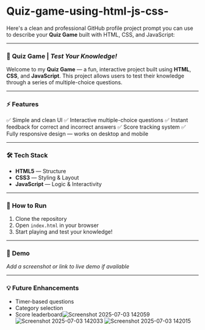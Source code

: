 # Quiz-game-using-html-js-css-

Here's a clean and professional GitHub profile project prompt you can use to describe your **Quiz Game** built with HTML, CSS, and JavaScript:

---

### 🎯 **Quiz Game** | *Test Your Knowledge!*

Welcome to my **Quiz Game** — a fun, interactive project built using **HTML**, **CSS**, and **JavaScript**. This project allows users to test their knowledge through a series of multiple-choice questions.

---

### ⚡ **Features**

✅ Simple and clean UI
✅ Interactive multiple-choice questions
✅ Instant feedback for correct and incorrect answers
✅ Score tracking system
✅ Fully responsive design — works on desktop and mobile

---

### 🛠️ **Tech Stack**

* **HTML5** — Structure
* **CSS3** — Styling & Layout
* **JavaScript** — Logic & Interactivity

---

### 🚀 **How to Run**

1. Clone the repository
2. Open `index.html` in your browser
3. Start playing and test your knowledge!

---

### 🌟 **Demo**

*Add a screenshot or link to live demo if available*

---

### 💡 **Future Enhancements**

* Timer-based questions
* Category selection
* Score leaderboard![Screenshot 2025-07-03 142059](https://github.com/user-attachments/assets/1a0a7841-1a50-4ea3-996e-bda114e554f7)
![Screenshot 2025-07-03 142033](https://github.com/user-attachments/assets/c8a1c4f6-058f-439a-881f-1b7a10dc3569)
![Screenshot 2025-07-03 142015](https://github.com/user-attachments/assets/38822c6e-1de4-458e-83f1-f11bbc90f676)

